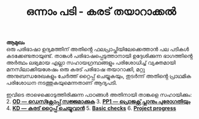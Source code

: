 ﻿---
title: ഒന്നാം പടി - കരട് തയാറാക്കൽ
---

**ആമുഖം**  
ഒരു പരിഭാഷാ ഉദ്യമത്തിന് അതിൻ്റെ ഫലപ്രാപ്തിയിലേക്കെത്താൻ പല പടികൾ കടക്കേണ്ടതായുണ്ട്. താങ്കൾ പരിഭാഷപ്പെടുത്താനായി ഉദ്ദേശിക്കുന്ന ഭാഗത്തിൻ്റെ അർത്ഥം ലഭ്യമായ എല്ലാ സഹായഗ്രന്ഥങ്ങളും പരിശോധിച്ച് വ്യക്തമായി മനസിലാക്കിയശേഷം ഒരു കരട് പരിഭാഷ തയാറാക്കി, മറ്റു അനുബന്ധരേഖകളും ചേർത്ത് റ്റൈപ്പ് ചെയ്യുകയും, തുടർന്ന് അതിൻ്റെ പ്രാഥമിക പരിശോധന നടത്തുകയുമെന്നതാണ് ആദ്യപടി.

ഇവിടെ താഴെക്കൊടുത്തിരിക്കുന്ന പാഠങ്ങൾ അതിനായി താങ്കളെ സഹായിക്കും:
2. [**OD — ഡെസ്ക്റ്റോപ്പ് സജ്ജമാക്കുക**](2.OD.md)
3. [**PP1 — പ്രൊജക്റ്റ് പ്ലാനും പുരോഗതിയും**](3.PP1.md)
4. [**KD — കരട് റ്റൈപ്പ് ചെയ്യുവാൻ**](4.KD.md)
5. [**Basic checks**](5.BC1.md)
6. [**Project progress**](6.PP2.md)  

